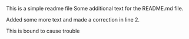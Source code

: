 This is a simple readme file
Some additional text for the README.md file.

Added some more text and made a correction in line 2.

This is bound to cause trouble
